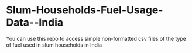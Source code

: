 # Slum-Households-Fuel-Usage-Data--India
You can use this repo to access simple non-formatted csv files of the type of fuel used in slum households in India
